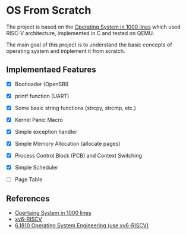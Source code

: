 # OS From Scratch

The project is based on the [Operating System in 1000 lines](https://operating-system-in-1000-lines.vercel.app/en/) which used RISC-V architecture, implemented in C and tested on QEMU.

The main goal of this project is to understand the basic concepts of operating system and implement it from scratch.

## Implementaed Features

- [x] Bootloader (OpenSBI)
- [x] printf function (UART)
- [x] Some basic string functions (strcpy, strcmp, etc.)
- [x] Kernel Panic Macro
- [x] Simple exception handler
- [x] Simple Memory Allocation (allocate pages)
- [x] Process Control Block (PCB) and Context Switching
- [x] Simple Scheduler
- [ ] Page Table



## References

- [Opertaing System in 1000 lines](https://operating-system-in-1000-lines.vercel.app/en/)
- [xv6-RISCV](https://github.com/mit-pdos/xv6-riscv/tree/riscv)
- [6.1810 Operating System Engineering (use xv6-RISCV)](https://pdos.csail.mit.edu/6.828/2022/schedule.html)

